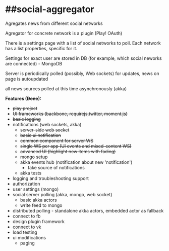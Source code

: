 ##social-aggregator
=================

Agregates news from different social networks

Agregator for concrete network is a plugin (Play! OAuth)

There is a settings page with a list of social networks to poll. Each network has a list properties, specific for it.

Settings for exact user are stored in DB (for example, which social neworks are connected) - MongoDB

Server is periodically polled  (possibly, Web sockets) for updates, news on page is autoupdated

all news sources polled at this time asynchronously (akka)
 
**Features (~~Done~~):**
- ~~play project~~
- ~~UI frameworks (backbone, requirejs,twitter, moment.js)~~
- ~~basic logging~~
- notifications (web sockets, akka)
  - ~~server-side web socket~~
  - ~~basic ui notification~~
  - ~~common component for server WS~~
  - ~~single WS per app (UI events and mixed-content WS)~~
  - ~~advanced UI (highlight new items with fading)~~
  - mongo setup
  - akka events hub (notification about new 'notification')
    - fake source of notifications
  - akka tests
- logging and troubleshooting support
- authorization
- user settings (mongo)
- social server polling (akka, mongo, web socket)
	- basic akka actors
	- write feed to mongo
- distributed polling - standalone akka actors, embedded actor as fallback 
- connect to fb
- design plugin framework
- connect to vk
- load testing
- ui modifications
  - paging
